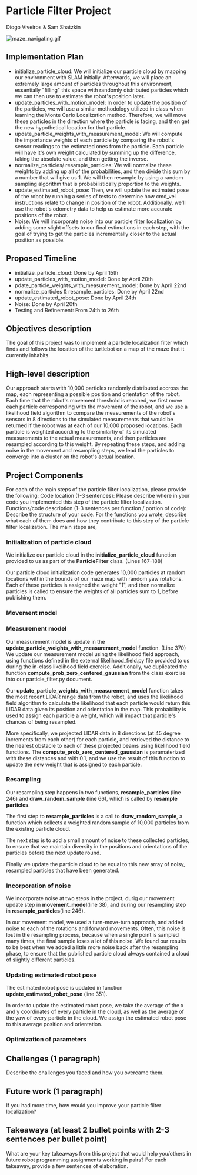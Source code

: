 # Particle Filter Project

Diogo Viveiros & Sam Shatzkin

![maze_navigating.gif](https://github.com/Sshatzkin/warmup_project/blob/main/maze_navigating.gif)

## Implementation Plan

- initialize_particle_cloud: We will initialize our particle cloud by mapping our environment with SLAM initially. Afterwards, we will place an extremely large amount of particles throughout this environment, essentially "filling" this space with randomly distributed particles which we can then use to estimate the robot's position later.
- update_particles_with_motion_model: In order to update the position of the particles, we will use a similar methodology utilized in class when learning the Monte Carlo Localization method. Therefore, we will move these particles in the direction where the particle is facing, and then get the new hypothetical location for that particle.
- update_particle_weights_with_measurement_model: We will compute the importance weights of each particle by  comparing the robot's sensor readings to the estimated ones from the particle. Each particle will have it's own weight calculated by summing up the difference, taking the absolute value, and then getting the inverse.
- normalize_particles/ resample_particles: We will normalize these weights by adding up all of the probabilities, and then divide this sum by a number that will give us 1. We will then resample by using a random sampling algorithm that is probabilistically proportion to the weights.
- update_estimated_robot_pose: Then, we will update the estimated pose of the robot by running a series of tests to determine how cmd_vel instructions relate to change in position of the robot. Additionally, we'll use the robot's odometry data to help us estimate more accurate positions of the robot.
- Noise: We will incorporate noise into our particle filter localization by adding some slight offsets to our final estimations in each step, with the goal of trying to get the particles incrementally closer to the  actual position as possible.

## Proposed Timeline

- initialize_particle_cloud: Done by April 15th
- update_particles_with_motion_model: Done by April 20th
- pdate_particle_weights_with_measurement_model: Done by April 22nd
- normalize_particles & resample_particles: Done by April 22nd
- update_estimated_robot_pose: Done by April 24th
- Noise: Done by April 20th
- Testing and Refinement: From 24th to 26th

## Objectives description

 The goal of this project was to implement a particle localization filter which finds and follows the location of the turtlebot on a map of the maze that it currently inhabits.

## High-level description

Our approach starts with 10,000 particles randomly distributed accross the map, each representing a possible position and orientation of the robot. Each time that the robot's movement threshold is reached, we first move each particle corresponding with the movement of the robot, and we use a likelihood field algorithm to compare the measurements of the robot's sensors in 8 directions to the simulated measurements that would be returned if the robot was at each of our 10,000 proposed locations. Each particle is weighted according to the similartiy of its simulated measurements to the actual measurements, and then particles are resampled according to this weight. By repeating these steps, and adding noise in the movement and resampling steps, we lead the particles to converge into a cluster on the robot's actual location.

## Project Components

For each of the main steps of the particle filter localization, please provide the following:
Code location (1-3 sentences): Please describe where in your code you implemented this step of the particle filter localization.
Functions/code description (1-3 sentences per function / portion of code): Describe the structure of your code. For the functions you wrote, describe what each of them does and how they contribute to this step of the particle filter localization.
The main steps are,

### Initialization of particle cloud

  We initialize our particle cloud in the __initialize_particle_cloud__ function provided to us as part of the __ParticleFilter__ class. (Lines 167-188)

  Our particle cloud initialization code generates 10,000 particles at random locations within the bounds of our maze map with random yaw rotations. Each of these particles is assigned the weight "1", and then normalize particles is called to ensure the weights of all particles sum to 1, before publishing them.

### Movement model

### Measurement model

  Our measurement model is update in the __update_particle_weights_with_measurement_model__ function. (Line 370) We update our measurement model using the likelihood field approach, using functions defined in the external likelihood_field.py file provided to us during the in-class likelihood field exercise. Additionally, we duplicated the function __compute_prob_zero_centered_gaussian__ from the class exercise into our particle_filter.py document.

  Our __update_particle_weights_with_measurement_model__ function takes the most recent LIDAR range data from the robot, and uses the likelihood field algorithm to calculate the likelihood that each particle would return this LIDAR data given its position and orientation in the map. This probability is used to assign each particle a weight, which will impact that particle's chances of being resampled.

  More specifically, we projected LIDAR data in 8 directions (at 45 degree increments from each other) for each particle, and retrieved the distance to the nearest obstacle to each of these projected beams using likelihood field functions. The __compute_prob_zero_centered_gaussian__ is paramaterized with these distances and with 0.1, and we use the result of this function to update the new weight that is assigned to each particle.

### Resampling

  Our resampling step happens in two functions, __resample_particles__ (line 246) and __draw_random_sample__ (line 66), which is called by __resample particles__.

  The first step to __resample_particles__ is a call to __draw_random_sample__, a function which collects a weighted random sample of 10,000 particles from the existing particle cloud.

  The next step is to add a small amount of noise to these collected particles, to ensure that we maintain diversity in the positions and orientations of the particles before the next update round.

  Finally we update the particle cloud to be equal to this new array of noisy, resampled particles that have been generated.

### Incorporation of noise

We incorporate noise at two steps in the project, durig our movement update step in __movement_model__(line 38), and during our resampling step in __resample_particles__(line 246).

In our movement model, we used a turn-move-turn approach, and added noise to each of the rotations and forward movements. Often, this noise is lost in the resampling process, because when a single point is sampled many times, the final sample loses a lot of this noise. We found our results to be best when we added a little more noise back after the resampling phase, to ensure that the published particle cloud always contained a cloud of slightly different particles.

### Updating estimated robot pose

The estimated robot pose is updated in function __update_estimated_robot_pose__ (line 351).

In order to update the estimated robot pose, we take the average of the x and y coordinates of every particle in the cloud, as well as the average of the yaw of every particle in the cloud. We assign the estimated robot pose to this average position and orientation.

### Optimization of parameters

## Challenges (1 paragraph)

Describe the challenges you faced and how you overcame them.

## Future work (1 paragraph)

If you had more time, how would you improve your particle filter localization?

## Takeaways (at least 2 bullet points with 2-3 sentences per bullet point)

 What are your key takeaways from this project that would help you/others in future robot programming assignments working in pairs? For each takeaway, provide a few sentences of elaboration.